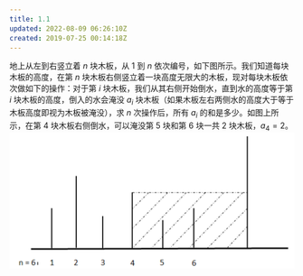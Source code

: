 ```yaml
---
title: 1.1
updated: 2022-08-09 06:26:10Z
created: 2019-07-25 00:14:18Z
---
```


地上从左到右竖立着 $n$ 块木板，从 $1$ 到 $n$ 依次编号，如下图所示。我们知道每块木板的高度，在第 $n$ 块木板右侧竖立着一块高度无限大的木板，现对每块木板依次做如下的操作：对于第 $i$ 块木板，我们从其右侧开始倒水，直到水的高度等于第 $i$ 块木板的高度，倒入的水会淹没 $a_i$ 块木板（如果木板左右两侧水的高度大于等于木板高度即视为木板被淹没），求 $n$ 次操作后，所有 $a_i$ 的和是多少。如图上所示，在第 4 块木板右侧倒水，可以淹没第 5 块和第 6 块一共 2 块木板，$a_4 = 2$。
![](../../_resources/1.1.png)